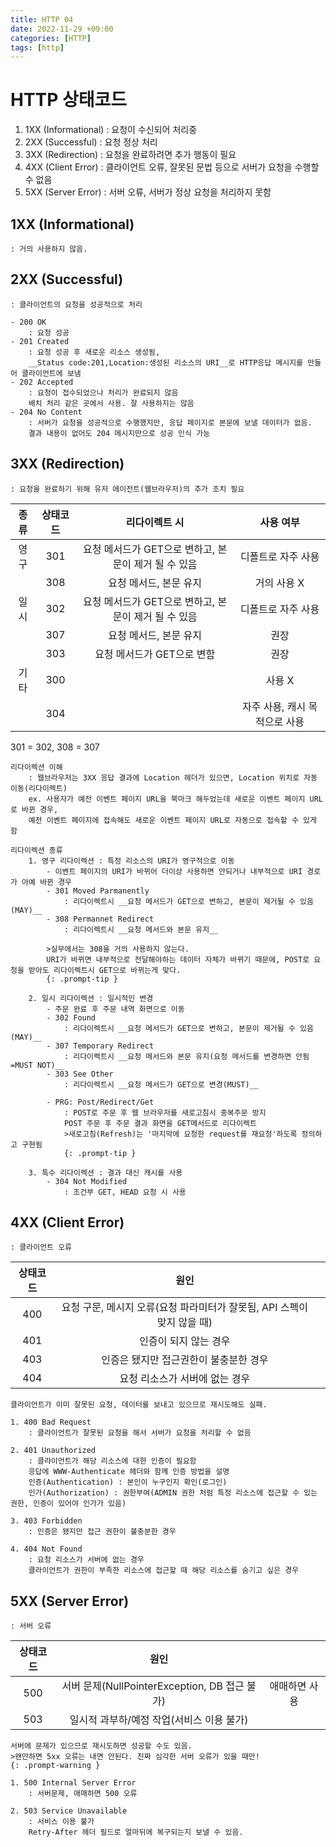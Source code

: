 ```yaml
---
title: HTTP 04
date: 2022-11-29 +09:00
categories: [HTTP]
tags: [http]
---
```



# HTTP 상태코드

1. 1XX (Informational) : 요청이 수신되어 처리중
2. 2XX (Successful) : 요청 정상 처리
3. 3XX (Redirection) : 요청을 완료하려면 추가 행동이 필요
4. 4XX (Client Error) : 클라이언트 오류, 잘못된 문법 등으로 서버가 요청을 수행할 수 없음
5. 5XX (Server Error) : 서버 오류, 서버가 정상 요청을 처리하지 못함

## 1XX (Informational)
    : 거의 사용하지 않음.

## 2XX (Successful)
    : 클라이언트의 요청을 성공적으로 처리

    - 200 OK 
        : 요청 성공
    - 201 Created 
        : 요청 성공 후 새로운 리소스 생성됨, 
        __Status code:201,Location:생성된 리소스의 URI__로 HTTP응답 메시지를 만들어 클라이언트에 보냄
    - 202 Accepted 
        : 요청이 접수되었으나 처리가 완료되지 않음
        배치 처리 같은 곳에서 사용. 잘 사용하지는 않음 
    - 204 No Content
        : 서버가 요청을 성공적으로 수행했지만, 응답 페이지로 본문에 보낼 데이터가 없음.
        결과 내용이 없어도 204 메시지만으로 성공 인식 가능

## 3XX (Redirection)
    : 요청을 완료하기 위해 유저 에이전트(웹브라우저)의 추가 조치 필요

| 종류  | 상태코드 | 리다이렉트 시 | 사용 여부 |
|:-----:|:-------:|:------------:|:--------:|
| 영구  | 301 | 요청 메서드가 GET으로 변하고, 본문이 제거 될 수 있음 | 디폴트로 자주 사용|
|      | 308 | 요청 메서드, 본문 유지 | 거의 사용 X
| 일시 | 302 | 요청 메서드가 GET으로 변하고, 본문이 제거 될 수 있음 | 디폴트로 자주 사용 |
|      | 307 | 요청 메서드, 본문 유지 | 권장
|      | 303 | 요청 메서드가 GET으로 변함 | 권장
| 기타 | 300 | | 사용 X
|      | 304 | | 자주 사용, 캐시 목적으로 사용

301 = 302, 308 = 307

    리다이렉션 이해
        : 웹브라우저는 3XX 응답 결과에 Location 헤더가 있으면, Location 위치로 자동 이동(리다이렉트)
        ex. 사용자가 예전 이벤트 페이지 URL을 북마크 해두었는데 새로운 이벤트 페이지 URL로 바뀐 경우,
        예전 이벤트 페이지에 접속해도 새로운 이벤트 페이지 URL로 자동으로 접속할 수 있게 함

    리다이렉션 종류
        1. 영구 리다이렉션 : 특정 리소스의 URI가 영구적으로 이동
            - 이벤트 페이지의 URI가 바뀌어 더이상 사용하면 안되거나 내부적으로 URI 경로가 아예 바뀐 경우
            - 301 Moved Parmanently
                : 리다이렉트시 __요청 메서드가 GET으로 변하고, 본문이 제거될 수 있음(MAY)__
            - 308 Permannet Redirect
                : 리다이렉트시 __요청 메서드와 본문 유지__

            >실무에서는 308을 거의 사용하지 않는다.
            URI가 바뀌면 내부적으로 전달해야하는 데이터 자체가 바뀌기 때문에, POST로 요청을 받아도 리다이렉트시 GET으로 바뀌는게 맞다.
            {: .prompt-tip }

        2. 일시 리다이렉션 : 일시적인 변경
            - 주문 완료 후 주문 내역 화면으로 이동
            - 302 Found
                : 리다이렉트시 __요청 메서드가 GET으로 변하고, 본문이 제거될 수 있음(MAY)__
            - 307 Temporary Redirect
                : 리다이렉트시 __요청 메서드와 본문 유지(요청 메서드를 변경하면 안됨=MUST NOT)__
            - 303 See Other
                : 리다이렉트시 __요청 메서드가 GET으로 변경(MUST)__

            - PRG: Post/Redirect/Get
                : POST로 주문 후 웹 브라우저를 새로고침시 중복주문 방지
                POST 주문 후 주문 결과 화면을 GET메서드로 리다이렉트
                >새로고침(Refresh)는 '마지막에 요청한 request를 재요청'하도록 정의하고 구현됨
                {: .prompt-tip }

        3. 특수 리다이렉션 : 결과 대신 캐시를 사용
            - 304 Not Modified
                : 조건부 GET, HEAD 요청 시 사용


## 4XX (Client Error)
    : 클라이언트 오류

| 상태코드 | 원인 |  |
|:-------:|:------------:|:--------:|
| 400 | 요청 구문, 메시지 오류(요청 파라미터가 잘못됨, API 스펙이 맞지 않을 때) |
| 401 | 인증이 되지 않는 경우 |
| 403 | 인증은 됐지만 접근권한이 불충분한 경우 |
| 404 | 요청 리소스가 서버에 없는 경우 |

    클라이언트가 이미 잘못된 요청, 데이터를 보내고 있으므로 재시도해도 실패.

    1. 400 Bad Request
        : 클라이언트가 잘못된 요청을 해서 서버가 요청을 처리할 수 없음

    2. 401 Unauthorized
        : 클라이언트가 해당 리소스에 대한 인증이 필요함
        응답에 WWW-Authenticate 헤더와 함께 인증 방법을 설명
        인증(Authentication) : 본인이 누구인지 확인(로그인)
        인가(Authorization) : 권한부여(ADMIN 권한 처럼 특정 리소스에 접근할 수 있는 권한, 인증이 있어야 인가가 있음)
    
    3. 403 Forbidden
        : 인증은 됐지만 접근 권한이 불충분한 경우
    
    4. 404 Not Found
        : 요청 리소스가 서버에 없는 경우
        클라이언트가 권한이 부족한 리소스에 접근할 때 해당 리소스를 숨기고 싶은 경우

## 5XX (Server Error)
    : 서버 오류

| 상태코드 | 원인 |  |
|:-----:|:-------:|:--------:|
| 500 | 서버 문제(NullPointerException, DB 접근 불가) | 애매하면 사용|
| 503 | 일시적 과부하/예정 작업(서비스 이용 불가) | 

    서버에 문제가 있으므로 재시도하면 성공할 수도 있음.
    >왠만하면 5xx 오류는 내면 안된다. 진짜 심각한 서버 오류가 있을 때만!
    {: .prompt-warning }

    1. 500 Internal Server Error
        : 서버문제, 애매하면 500 오류

    2. 503 Service Unavailable
        : 서비스 이용 불가
        Retry-After 헤더 필드로 얼마뒤에 복구되는지 보낼 수 있음.